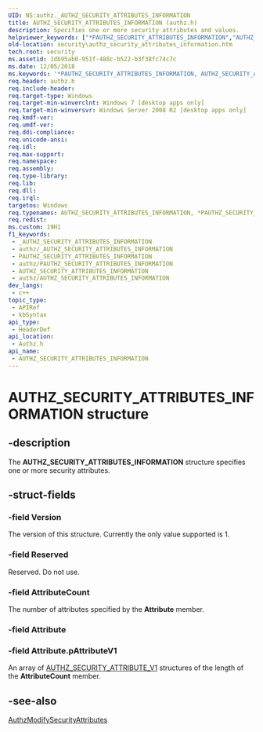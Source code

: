 ```yaml
---
UID: NS:authz._AUTHZ_SECURITY_ATTRIBUTES_INFORMATION
title: AUTHZ_SECURITY_ATTRIBUTES_INFORMATION (authz.h)
description: Specifies one or more security attributes and values.
helpviewer_keywords: ["*PAUTHZ_SECURITY_ATTRIBUTES_INFORMATION","AUTHZ_SECURITY_ATTRIBUTES_INFORMATION","AUTHZ_SECURITY_ATTRIBUTES_INFORMATION structure [Security]","PAUTHZ_SECURITY_ATTRIBUTES_INFORMATION","PAUTHZ_SECURITY_ATTRIBUTES_INFORMATION structure pointer [Security]","authz/AUTHZ_SECURITY_ATTRIBUTES_INFORMATION","authz/PAUTHZ_SECURITY_ATTRIBUTES_INFORMATION","security.authz_security_attributes_information"]
old-location: security\authz_security_attributes_information.htm
tech.root: security
ms.assetid: 1db95ab0-951f-488c-b522-b3f38fc74c7c
ms.date: 12/05/2018
ms.keywords: '*PAUTHZ_SECURITY_ATTRIBUTES_INFORMATION, AUTHZ_SECURITY_ATTRIBUTES_INFORMATION, AUTHZ_SECURITY_ATTRIBUTES_INFORMATION structure [Security], PAUTHZ_SECURITY_ATTRIBUTES_INFORMATION, PAUTHZ_SECURITY_ATTRIBUTES_INFORMATION structure pointer [Security], authz/AUTHZ_SECURITY_ATTRIBUTES_INFORMATION, authz/PAUTHZ_SECURITY_ATTRIBUTES_INFORMATION, security.authz_security_attributes_information'
req.header: authz.h
req.include-header: 
req.target-type: Windows
req.target-min-winverclnt: Windows 7 [desktop apps only]
req.target-min-winversvr: Windows Server 2008 R2 [desktop apps only]
req.kmdf-ver: 
req.umdf-ver: 
req.ddi-compliance: 
req.unicode-ansi: 
req.idl: 
req.max-support: 
req.namespace: 
req.assembly: 
req.type-library: 
req.lib: 
req.dll: 
req.irql: 
targetos: Windows
req.typenames: AUTHZ_SECURITY_ATTRIBUTES_INFORMATION, *PAUTHZ_SECURITY_ATTRIBUTES_INFORMATION
req.redist: 
ms.custom: 19H1
f1_keywords:
 - _AUTHZ_SECURITY_ATTRIBUTES_INFORMATION
 - authz/_AUTHZ_SECURITY_ATTRIBUTES_INFORMATION
 - PAUTHZ_SECURITY_ATTRIBUTES_INFORMATION
 - authz/PAUTHZ_SECURITY_ATTRIBUTES_INFORMATION
 - AUTHZ_SECURITY_ATTRIBUTES_INFORMATION
 - authz/AUTHZ_SECURITY_ATTRIBUTES_INFORMATION
dev_langs:
 - c++
topic_type:
 - APIRef
 - kbSyntax
api_type:
 - HeaderDef
api_location:
 - Authz.h
api_name:
 - AUTHZ_SECURITY_ATTRIBUTES_INFORMATION
---
```


# AUTHZ_SECURITY_ATTRIBUTES_INFORMATION structure


## -description

The <b>AUTHZ_SECURITY_ATTRIBUTES_INFORMATION</b> structure specifies one or more security attributes.

## -struct-fields

### -field Version

The  version of this structure. Currently the only value supported is 1.

### -field Reserved

Reserved. Do not use.

### -field AttributeCount

The number of attributes specified by the <b>Attribute</b> member.

### -field Attribute

### -field Attribute.pAttributeV1

An array of <a href="https://docs.microsoft.com/windows/desktop/api/authz/ns-authz-authz_security_attribute_v1">AUTHZ_SECURITY_ATTRIBUTE_V1</a> structures of the length of the <b>AttributeCount</b> member.

## -see-also

<a href="https://docs.microsoft.com/windows/desktop/api/authz/nf-authz-authzmodifysecurityattributes">AuthzModifySecurityAttributes</a>


